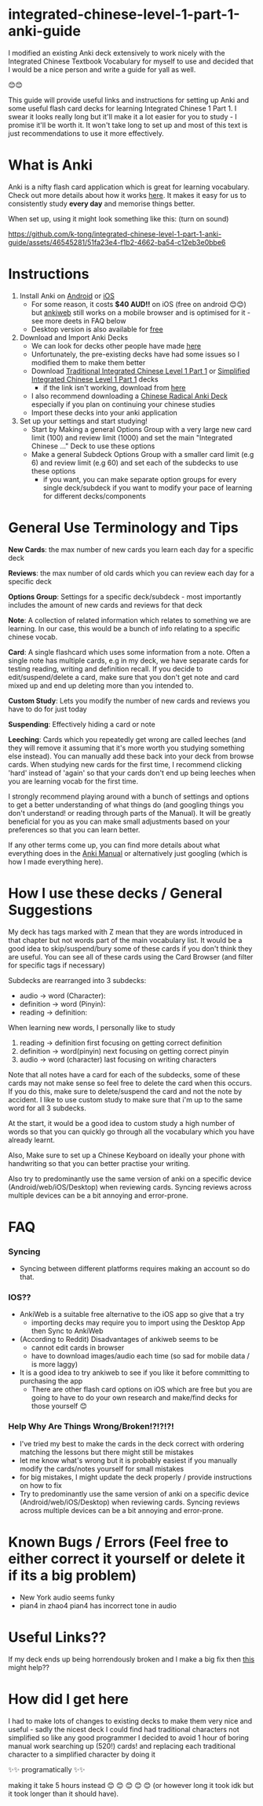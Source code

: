# integrated-chinese-level-1-part-1-anki-guide

I modified an existing Anki deck extensively to work nicely with the Integrated Chinese Textbook Vocabulary for myself to use and decided that I would be a nice person and write a guide for yall as well. 

😊😊

This guide will provide useful links and instructions for setting up Anki and some useful flash card decks for learning Integrated Chinese 1 Part 1. I swear it looks really long but it'll make it a lot easier for you to study - I promise it'll be worth it. It won't take long to set up and most of this text is just recommendations to use it more effectively.

# What is Anki
Anki is a nifty flash card application which is great for learning vocabulary. Check out more details about how it works [here](https://docs.ankiweb.net/background.html). It makes it easy for us to consistently study **every day** and memorise things better.

When set up, using it might look something like this: (turn on sound)

https://github.com/k-tong/integrated-chinese-level-1-part-1-anki-guide/assets/46545281/51fa23e4-f1b2-4662-ba54-c12eb3e0bbe6

# Instructions
1. Install Anki on [Android](https://play.google.com/store/apps/details?id=com.ichi2.anki&hl=en&gl=US&pli=1) or [iOS](https://apps.apple.com/au/app/ankimobile-flashcards/id373493387)
   - For some reason, it costs **$40 AUD!!** on iOS (free on android 😊😊) but [ankiweb](https://ankiweb.net/decks) still works on a mobile browser and is optimised for it - see more deets in FAQ below
   - Desktop version is also available for [free](https://apps.ankiweb.net/)
2. Download and Import Anki Decks
   - We can look for decks other people have made [here](https://ankiweb.net/shared/decks)
   - Unfortunately, the pre-existing decks have had some issues so I modified them to make them better
   - Download [Traditional Integrated Chinese Level 1 Part 1](https://ankiweb.net/shared/info/847059814?cb=1708440062283) or [Simplified Integrated Chinese Level 1 Part 1](https://ankiweb.net/shared/info/682994432?cb=1708439313290) decks
     - if the link isn't working, download from [here](https://drive.google.com/file/d/1FtPJJ5nphCynnejm6BamGeVRyMt8pBBJ/view?usp=sharing)
   - I also recommend downloading a [Chinese Radical Anki Deck](https://ankiweb.net/shared/info/842457706) especially if you plan on continuing your chinese studies
   - Import these decks into your anki application
3. Set up your settings and start studying!
   - Start by Making a general Options Group with a very large new card limit (100) and review limit (1000) and set the main "Integrated Chinese ..." Deck to use these options
   - Make a general Subdeck Options Group with a smaller card limit (e.g 6) and review limit (e.g 60) and set each of the subdecks to use these options
      - if you want, you can make separate option groups for every single deck/subdeck if you want to modify your pace of learning for different decks/components

# General Use Terminology and Tips

**New Cards**: the max number of new cards you learn each day for a specific deck

**Reviews**: the max number of old cards which you can review each day for a specific deck

**Options Group**: Settings for a specific deck/subdeck - most importantly includes the amount of new cards and reviews for that deck

**Note**: A collection of related information which relates to something we are learning. In our case, this would be a bunch of info relating to a specific chinese vocab.

**Card**: A single flashcard which uses some information from a note. Often a single note has multiple cards, e.g in my deck, we have separate cards for testing reading, writing and definition recall. If you decide to edit/suspend/delete a card, make sure that you don't get note and card mixed up and end up deleting more than you intended to.

**Custom Study**: Lets you modify the number of new cards and reviews you have to do for just today

**Suspending**: Effectively hiding a card or note

**Leeching**: Cards which you repeatedly get wrong are called leeches (and they will remove it assuming that it's more worth you studying something else instead). You can manually add these back into your deck from browse cards. When studying new cards for the first time, I recommend clicking 'hard' instead of 'again' so that your cards don't end up being leeches when you are learning vocab for the first time.

I strongly recommend playing around with a bunch of settings and options to get a better understanding of what things do (and googling things you don't understand! or reading through parts of the Manual). It will be greatly beneficial for you as you can make small adjustments based on your preferences so that you can learn better.

If any other terms come up, you can find more details about what everything does in the [Anki Manual](https://docs.ankiweb.net/studying.html) or alternatively just googling (which is how I made everything here).

# How I use these decks / General Suggestions

My deck has tags marked with Z mean that they are words introduced in that chapter but not words part of the main vocabulary list. It would be a good idea to skip/suspend/bury some of these cards if you don't think they are useful. You can see all of these cards using the Card Browser (and filter for specific tags if necessary)

Subdecks are rearranged into 3 subdecks:

 - audio -> word (Character): 
 - definition -> word (Pinyin):  
 - reading -> definition: 

When learning new words, I personally like to study 
1. reading -> definition first focusing on getting correct definition
2. definition -> word(pinyin) next focusing on getting correct pinyin
3. audio -> word (character) last focusing on writing characters 

Note that all notes have a card for each of the subdecks, some of these cards may not make sense so feel free to delete the card when this occurs. If you do this, make sure to delete/suspend the card and not the note by accident. I like to use custom study to make sure that i'm up to the same word for all 3 subdecks. 

At the start, it would be a good idea to custom study a high number of words so that you can quickly go through all the vocabulary which you have already learnt.

Also, Make sure to set up a Chinese Keyboard on ideally your phone with handwriting so that you can better practise your writing.

Also try to predominantly use the same version of anki on a specific device (Android/web/iOS/Desktop) when reviewing cards. Syncing reviews across multiple devices can be a bit annoying and error-prone.

# FAQ

### Syncing
- Syncing between different platforms requires making an account so do that.

### IOS??
- AnkiWeb is a suitable free alternative to the iOS app so give that a try
   - importing decks may require you to import using the Desktop App then Sync to AnkiWeb
- (According to Reddit) Disadvantages of ankiweb seems to be
  - cannot edit cards in browser
  - have to download images/audio each time (so sad for mobile data / is more laggy)
- It is a good idea to try ankiweb to see if you like it before committing to purchasing the app
  - There are other flash card options on iOS which are free but you are going to have to do your own research and make/find decks for those yourself 😊

### Help Why Are Things Wrong/Broken!?!?!?!

- I've tried my best to make the cards in the deck correct with ordering matching the lessons but there might still be mistakes
 - let me know what's wrong but it is probably easiest if you manually modify the cards/notes yourself for small mistakes
 - for big mistakes, I might update the deck properly / provide instructions on how to fix
 - Try to predominantly use the same version of anki on a specific device (Android/web/iOS/Desktop) when reviewing cards. Syncing reviews across multiple devices can be a bit annoying and error-prone.

# Known Bugs / Errors (Feel free to either correct it yourself or delete it if its a big problem)
- New York audio seems funky
- pian4 in zhao4 pian4 has incorrect tone in audio

# Useful Links??

If my deck ends up being horrendously broken and I make a big fix then [this](https://www.youtube.com/watch?v=TTHpODHBk3U) might help?? 

# How did I get here

I had to make lots of changes to existing decks to make them very nice and useful - sadly the nicest deck I could find had traditional characters not simplified so like any good programmer I decided to avoid 1 hour of boring manual work searching up (520!) cards! and replacing each traditional character to a simplified character by doing it 

✨✨ programatically ✨✨ 

making it take 5 hours instead 😊 😊 😊 😊 😊 (or however long it took idk but it took longer than it should have).
